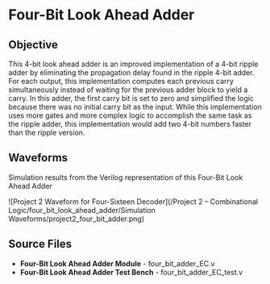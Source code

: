 # Four-Bit Look Ahead Adder

## Objective

This 4-bit look ahead adder is an improved implementation of a 4-bit ripple adder by eliminating the propagation delay found in the ripple 4-bit adder. For each output, this implementation computes each previous carry simultaneously instead of waiting for the previous adder block to yield a carry. In this adder, the first carry bit is set to zero and simplified the logic because there was no initial carry bit as the input. While this implementation uses more gates and more complex logic to accomplish the same task as the ripple adder, this implementation would add two 4-bit numbers faster than the ripple version.

## Waveforms

Simulation results from the Verilog representation of this Four-Bit Look Ahead Adder

![Project 2 Waveform for Four-Sixteen Decoder](/Project 2 – Combinational Logic/four_bit_look_ahead_adder/Simulation Waveforms/project2_four_bit_adder.png)

## Source Files
- **Four-Bit Look Ahead Adder Module** - four_bit_adder_EC.v
- **Four-Bit Look Ahead Adder Test Bench** - four_bit_adder_EC_test.v
